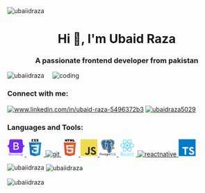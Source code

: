 <img src="https://komarev.com/ghpvc/?username=ubaiidraza&label=Profile%20views&color=0e75b6&style=flat" alt="ubaiidraza" />
<h1 align="center">Hi 👋, I'm Ubaid Raza</h1>
<h3 align="center">A passionate frontend developer from pakistan</h3>
<img align="right" alt="coding"width="400px" src="https://encrypted-tbn0.gstatic.com/images?q=tbn:ANd9GcQeFgG4rzRMjJhRwxXDxktcibPItP7XOGNaRQ&s">
<p align="left"> <img src="https://komarev.com/ghpvc/?username=ubaiidraza&label=Profile%20views&color=0e75b6&style=flat" alt="ubaiidraza" /> </p>

<h3 align="left">Connect with me:</h3>
<p align="left">
<a href="https://linkedin.com/in/www.linkedin.com/in/ubaid-raza-5496372b3" target="blank"><img align="center" src="https://raw.githubusercontent.com/rahuldkjain/github-profile-readme-generator/master/src/images/icons/Social/linked-in-alt.svg" alt="www.linkedin.com/in/ubaid-raza-5496372b3" height="30" width="40" /></a>
<a href="https://instagram.com/ubaidraza5029" target="blank"><img align="center" src="https://raw.githubusercontent.com/rahuldkjain/github-profile-readme-generator/master/src/images/icons/Social/instagram.svg" alt="ubaidraza5029" height="30" width="40" /></a>
</p>

<h3 align="left">Languages and Tools:</h3>
<p align="left"> <a href="https://getbootstrap.com" target="_blank" rel="noreferrer"> <img src="https://raw.githubusercontent.com/devicons/devicon/master/icons/bootstrap/bootstrap-plain-wordmark.svg" alt="bootstrap" width="40" height="40"/> </a> <a href="https://www.w3schools.com/css/" target="_blank" rel="noreferrer"> <img src="https://raw.githubusercontent.com/devicons/devicon/master/icons/css3/css3-original-wordmark.svg" alt="css3" width="40" height="40"/> </a> <a href="https://git-scm.com/" target="_blank" rel="noreferrer"> <img src="https://www.vectorlogo.zone/logos/git-scm/git-scm-icon.svg" alt="git" width="40" height="40"/> </a> <a href="https://www.w3.org/html/" target="_blank" rel="noreferrer"> <img src="https://raw.githubusercontent.com/devicons/devicon/master/icons/html5/html5-original-wordmark.svg" alt="html5" width="40" height="40"/> </a> <a href="https://developer.mozilla.org/en-US/docs/Web/JavaScript" target="_blank" rel="noreferrer"> <img src="https://raw.githubusercontent.com/devicons/devicon/master/icons/javascript/javascript-original.svg" alt="javascript" width="40" height="40"/> </a> <a href="https://www.postgresql.org" target="_blank" rel="noreferrer"> <img src="https://raw.githubusercontent.com/devicons/devicon/master/icons/postgresql/postgresql-original-wordmark.svg" alt="postgresql" width="40" height="40"/> </a> <a href="https://reactjs.org/" target="_blank" rel="noreferrer"> <img src="https://raw.githubusercontent.com/devicons/devicon/master/icons/react/react-original-wordmark.svg" alt="react" width="40" height="40"/> </a> <a href="https://reactnative.dev/" target="_blank" rel="noreferrer"> <img src="https://reactnative.dev/img/header_logo.svg" alt="reactnative" width="40" height="40"/> </a> <a href="https://www.typescriptlang.org/" target="_blank" rel="noreferrer"> <img src="https://raw.githubusercontent.com/devicons/devicon/master/icons/typescript/typescript-original.svg" alt="typescript" width="40" height="40"/> </a> </p>

<p><img align="left" src="https://github-readme-stats.vercel.app/api/top-langs?username=ubaiidraza&show_icons=true&locale=en&layout=compact" alt="ubaiidraza" /></p>

<p>&nbsp;<img align="center" src="https://github-readme-stats.vercel.app/api?username=ubaiidraza&show_icons=true&locale=en" alt="ubaiidraza" /></p>

<p><img align="center" src="https://github-readme-streak-stats.herokuapp.com/?user=ubaiidraza&" alt="ubaiidraza" /></p>

